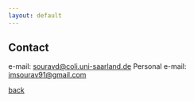 ```yaml
---
layout: default
---
```


## Contact

e-mail: souravd@coli.uni-saarland.de
Personal e-mail: imsourav91@gmail.com

[back](./)
